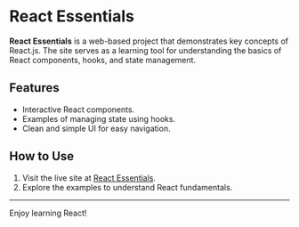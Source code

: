 # React Essentials

**React Essentials** is a web-based project that demonstrates key concepts of React.js. The site serves as a learning tool for understanding the basics of React components, hooks, and state management.

## Features

- Interactive React components.
- Examples of managing state using hooks.
- Clean and simple UI for easy navigation.

## How to Use

1. Visit the live site at [React Essentials](https://react0essentials.netlify.app/).
2. Explore the examples to understand React fundamentals.

---

Enjoy learning React!
